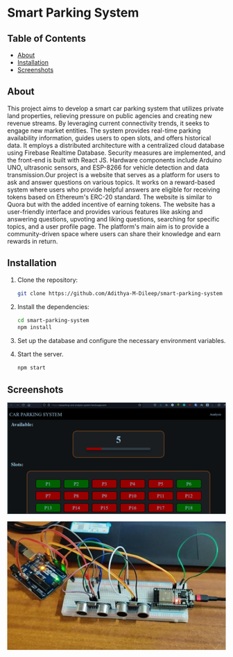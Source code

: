 # Smart Parking System

## Table of Contents

- [About](#about)
- [Installation](#installation)
- [Screenshots](#screenshots)


## About

This project aims to develop a smart car parking system that utilizes private land properties, relieving pressure on public agencies and creating new revenue streams. By leveraging current connectivity trends, it seeks to engage new market entities. The system provides real-time parking availability information, guides users to open slots, and offers historical data. It employs a distributed architecture with a centralized cloud database using Firebase Realtime Database. Security measures are implemented, and the front-end is built with React JS. Hardware components include Arduino UNO, ultrasonic sensors, and ESP-8266 for vehicle detection and data transmission.Our project is a website that serves as a platform for users to ask and answer questions on various topics. It works on a reward-based system where users who provide helpful answers are eligible for receiving tokens based on Ethereum's ERC-20 standard. The website is similar to Quora but with the added incentive of earning tokens. The website has a user-friendly interface and provides various features like asking and answering questions, upvoting and liking questions, searching for specific topics, and a user profile page. The platform's main aim is to provide a community-driven space where users can share their knowledge and earn rewards in return.

## Installation

1. Clone the repository:

   ```bash
   git clone https://github.com/Adithya-M-Dileep/smart-parking-system
   ```
2. Install the dependencies:
   ```bash
   cd smart-parking-system
   npm install
   ```
3. Set up the database and configure the necessary environment variables.
4. Start the server.
   ```bash
   npm start
   ```
## Screenshots

![Home Page](./screenshots/1.png)

![Hardware setup](./screenshots/2.png)
